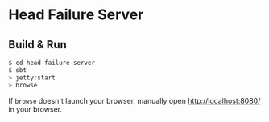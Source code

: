# Head Failure Server #

## Build & Run ##

```sh
$ cd head-failure-server
$ sbt
> jetty:start
> browse
```

If `browse` doesn't launch your browser, manually open [http://localhost:8080/](http://localhost:8080/) in your browser.
